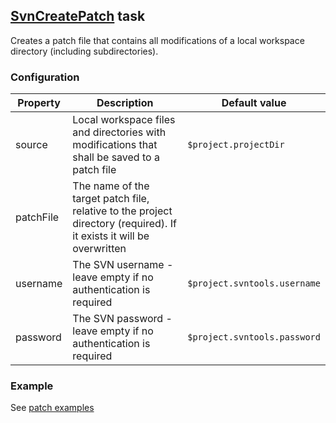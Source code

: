## [SvnCreatePatch](../src/main/groovy/at/bxm/gradleplugins/svntools/tasks/SvnCreatePatch.groovy) task

Creates a patch file that contains all modifications of a local workspace directory (including subdirectories).

### Configuration

Property      | Description | Default value
------------- | ----------- | -------------
source        | Local workspace files and directories with modifications that shall be saved to a patch file | `$project.projectDir`
patchFile     | The name of the target patch file, relative to the project directory (required). If it exists it will be overwritten |
username      | The SVN username - leave empty if no authentication is required | `$project.svntools.username`
password      | The SVN password - leave empty if no authentication is required | `$project.svntools.password`

### Example

See [patch examples](../examples/README.md#svn-patches)
